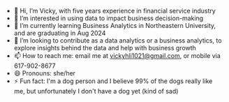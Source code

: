 - 👋 Hi, I’m Vicky, with five years experience in financial service industry
- 👀 I’m interested in using data to impact business decision-making
- 🌱 I’m currently learning Business Analytics in Northeastern University, and are graduating in Aug 2024
- 💞️ I’m looking to contribute as a data analytics or a business analytics, to explore insights behind the data and help with business growth
- 📫 How to reach me: email me at vickyhli1021@gmail.com, or mobile via 617-902-8677
- 😄 Pronouns: she/her
- ⚡ Fun fact: I'm a dog person and I believe 99% of the dogs really like me, but unfortunately I don't have a dog yet (kind of sad)

<!---
vickyhli1021/vickyhli1021 is a ✨ special ✨ repository because its `README.md` (this file) appears on your GitHub profile.
You can click the Preview link to take a look at your changes.
--->
